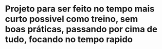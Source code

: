 # Projeto para ser feito no tempo mais curto possivel como treino, sem boas práticas, passando por cima de tudo, focando no tempo rapido